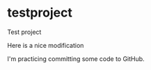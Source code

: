 testproject
===========

Test project

Here is a nice modification

I'm practicing committing some code to GitHub.
